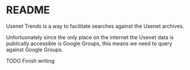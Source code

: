 # README

Usenet Trends is a way to facilitate searches against the Usenet archives.

Unfortuonately since the only place on the internet the Usenet data is pubilcally accessible is Google Groups, this means we need to query against Google Groups.

TODO Finish writing